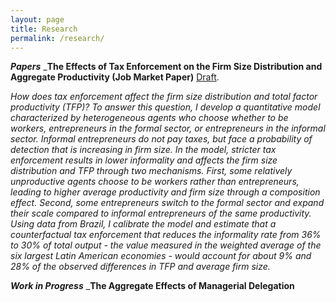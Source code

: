 ```yaml
---
layout: page
title: Research
permalink: /research/
---
```

***Papers***
_**The Effects of Tax Enforcement on the Firm Size Distribution and Aggregate Productivity (Job Market Paper)** [Draft](/assets/Job_Market_Paper.pdf).

_How does tax enforcement affect the firm size distribution and total factor productivity (TFP)? To answer this question, I develop a quantitative model characterized by heterogeneous agents who choose whether to be workers, entrepreneurs in the formal sector, or entrepreneurs in the informal sector. Informal entrepreneurs do not pay taxes, but face a probability of detection that is increasing in firm size. In the model, stricter tax enforcement results in lower informality and affects the firm size distribution and TFP through two mechanisms. First, some relatively unproductive agents choose to be workers rather than entrepreneurs, leading to higher average productivity and firm size through a composition effect. Second, some entrepreneurs switch to the formal sector and expand their scale compared to informal entrepreneurs of the same productivity. Using data from Brazil, I calibrate the model and estimate that a counterfactual tax enforcement that reduces the informality rate from 36% to 30% of total output - the value measured in the weighted average of the six largest Latin American economies - would account for about 9% and 28% of the observed differences in TFP and average firm size._

***Work in Progress***
_**The Aggregate Effects of Managerial Delegation**


